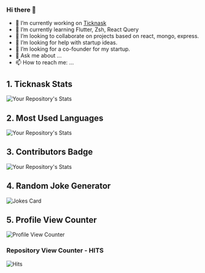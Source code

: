 ### Hi there 👋

- 🔭 I’m currently working on [Ticknask](https://ticknask.vercel.app)
- 🌱 I’m currently learning Flutter, Zsh, React Query
- 👯 I’m looking to collaborate on projects based on react, mongo, express.
- 🤔 I’m looking for help with startup ideas.
- 👯 I’m looking for a co-founder for my startup.
- 💬 Ask me about ...
- 📫 How to reach me: ...

## 1. Ticknask Stats

![Your Repository's Stats](https://ticknask-v1-juaj4.ondigitalocean.app/space/stats)

## 2. Most Used Languages

![Your Repository's Stats](https://github-readme-stats.vercel.app/api/top-langs/?username=nalaso&theme=blue-green)

## 3. Contributors Badge

![Your Repository's Stats](https://contrib.rocks/image?repo=nalaskyofficial/ticknask-frontend)

## 4. Random Joke Generator

![Jokes Card](https://readme-jokes.vercel.app/api)

## 5. Profile View Counter

![Profile View Counter](https://komarev.com/ghpvc/?username=nalaso)

### Repository View Counter - HITS

![Hits](https://hitcounter.pythonanywhere.com/count/tag.svg?url=https://github.com/Tanu-N-Prabhu/Python)
